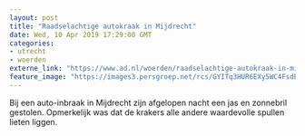 ```yaml
---
layout: post
title: "Raadselachtige autokraak in Mijdrecht"
date: Wed, 10 Apr 2019 17:29:00 GMT
categories: 
- utrecht 
- woerden 
externe_link: "https://www.ad.nl/woerden/raadselachtige-autokraak-in-mijdrecht~a7dfee1b/"
feature_image: "https://images3.persgroep.net/rcs/GYITq3HUR6EXy5WC4FsdBa0kPTc/diocontent/145255848/_fitwidth/400/?appId=21791a8992982cd8da851550a453bd7f&quality=0.7"
---
```


Bij een auto-inbraak in Mijdrecht zijn afgelopen nacht een jas en zonnebril gestolen. Opmerkelijk was dat de krakers alle andere waardevolle spullen lieten liggen.
